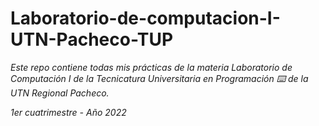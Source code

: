 # Laboratorio-de-computacion-I-UTN-Pacheco-TUP

_Este repo contiene todas mis prácticas de la materia Laboratorio de Computación I de la Tecnicatura Universitaria en Programación ⌨️ de la UTN Regional Pacheco._

_1er cuatrimestre - Año 2022_
